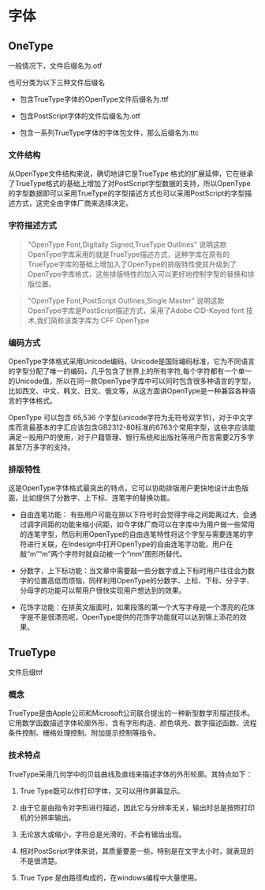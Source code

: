 # 字体

## OneType

一般情况下，文件后缀名为.otf

也可分类为以下三种文件后缀名

- 包含TrueType字体的OpenType文件后缀名为.ttf

- 包含PostScript字体的文件后缀名为.otf

- 包含一系列TrueType字体的字体包文件，那么后缀名为.ttc



### 文件结构

从OpenType文件结构来说，确切地讲它是TrueType 格式的扩展延伸，它在继承了TrueType格式的基础上增加了对PostScript字型数据的支持，所以OpenType的字型数据即可以采用TrueType的字型描述方式也可以采用PostScript的字型描述方式，这完全由字体厂商来选择决定。



### 字符描述方式

> "OpenType Font,Digitally Signed,TrueType Outlines" 说明这款OpenType字库采用的就是TrueType描述方式，这种字库在原有的TrueType字库的基础上增加入了OpenType的排版特性使其升级到了OpenType字库格式，这些排版特性的加入可以更好地控制字型的替换和排版位置。



> "OpenType Font,PostScript Outlines,Single Master" 说明这款OpenType字库是PostScript描述方式，采用了Adobe CID-Keyed font 技术,我们简称该类字库为 CFF OpenType



### 编码方式

OpenType字体格式采用Unicode编码，Unicode是国际编码标准，它为不同语言的字型分配了唯一的编码，几乎包含了世界上的所有字符,每个字符都有一个单一的Unicode值，所以在同一款OpenType字库中可以同时包含很多种语言的字型，比如西文、中文、韩文、日文、俄文等，从这方面讲OpenType是一种兼容各种语言的字体格式。

OpenType 可以包含 65,536 个字型(unicode字符为无符号双字节)，对于中文字库而言最基本的字汇应该包含GB2312-80标准的6763个常用字型，这些字应该能满足一般用户的使用，对于户籍管理、银行系统和出版社等用户而言需要2万多字甚至7万多字的支持。



### 排版特性

这是OpenType字体格式最突出的特点，它可以协助排版用户更快地设计出色版面，比如提供了分数字、上下标、连笔字的替换功能。

- 自由连笔功能： 有些用户可能在排以下符号时会觉得字母之间距离过大，会通过调字间距的功能来缩小间距，如今字体厂商可以在字库中为用户做一些常用的连笔字型，然后利用OpenType的自由连笔特性将这个字型与需要连笔的字符进行关联，在Indesign中打开OpenType的自由连笔字功能，用户在敲“m”“m”两个字符时就自动被一个“mm”图形所替代。

- 分数字，上下标功能：当文章中需要敲一些分数字或上下标时用户往往会为数字的位置高低而烦恼，同样利用OpenType的分数字、上标、下标、分子字、分母字的功能可以帮用户很快实现用户想达到的效果。

- 花饰字功能：在排英文版面时，如果段落的第一个大写字母是一个漂亮的花体字是不是很漂亮呢，OpenType提供的花饰字功能就可以达到锦上添花的效果。



## TrueType

文件后缀ttf

### 概念

TrueType是由Apple公司和Microsoft公司联合提出的一种新型数学形描述技术。它用数学函数描述字体轮廓外形，含有字形构造、颜色填充、数字描述函数、流程条件控制、栅格处理控制、附加提示控制等指令。

### 技术特点

TrueType采用几何学中的贝兹曲线及直线来描述字体的外形轮廓。其特点如下：

1. True Type既可以作打印字体，又可以用作屏幕显示。

2. 由于它是由指令对字形进行描述，因此它与分辨率无关，输出时总是按照打印机的分辨率输出。

3. 无论放大或缩小，字符总是光滑的，不会有锯齿出现。

4. 相对PostScript字体来说，其质量要差一些。特别是在文字太小时，就表现的不是很清楚。

5. True Type 是由路径构成的，在windows编程中大量使用。